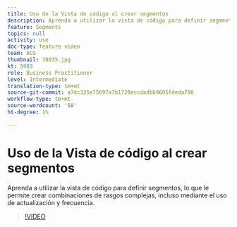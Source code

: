 ```yaml
---
title: Uso de la Vista de código al crear segmentos
description: Aprenda a utilizar la vista de código para definir segmentos, lo que le permite crear combinaciones de rasgos complejas, incluso mediante el uso de actualización y frecuencia.
feature: Segments
topics: null
activity: use
doc-type: feature video
team: ACS
thumbnail: 38035.jpg
kt: 5983
role: Business Practitioner
level: Intermediate
translation-type: tm+mt
source-git-commit: a7dc335e75697a7b1720eccdadbb9605fdeda798
workflow-type: tm+mt
source-wordcount: '58'
ht-degree: 1%

---
```



# Uso de la Vista de código al crear segmentos

Aprenda a utilizar la vista de código para definir segmentos, lo que le permite crear combinaciones de rasgos complejas, incluso mediante el uso de actualización y frecuencia.

>[!VIDEO](https://video.tv.adobe.com/v/38035/?quality=12&learn=on)
